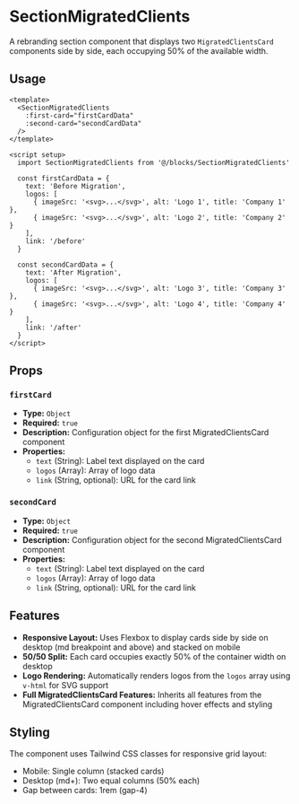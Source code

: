 # SectionMigratedClients

A rebranding section component that displays two `MigratedClientsCard` components side by side, each occupying 50% of the available width.

## Usage

```vue
<template>
  <SectionMigratedClients
    :first-card="firstCardData"
    :second-card="secondCardData"
  />
</template>

<script setup>
  import SectionMigratedClients from '@/blocks/SectionMigratedClients'

  const firstCardData = {
    text: 'Before Migration',
    logos: [
      { imageSrc: '<svg>...</svg>', alt: 'Logo 1', title: 'Company 1' },
      { imageSrc: '<svg>...</svg>', alt: 'Logo 2', title: 'Company 2' }
    ],
    link: '/before'
  }

  const secondCardData = {
    text: 'After Migration',
    logos: [
      { imageSrc: '<svg>...</svg>', alt: 'Logo 3', title: 'Company 3' },
      { imageSrc: '<svg>...</svg>', alt: 'Logo 4', title: 'Company 4' }
    ],
    link: '/after'
  }
</script>
```

## Props

### `firstCard`

- **Type:** `Object`
- **Required:** `true`
- **Description:** Configuration object for the first MigratedClientsCard component
- **Properties:**
  - `text` (String): Label text displayed on the card
  - `logos` (Array): Array of logo data
  - `link` (String, optional): URL for the card link

### `secondCard`

- **Type:** `Object`
- **Required:** `true`
- **Description:** Configuration object for the second MigratedClientsCard component
- **Properties:**
  - `text` (String): Label text displayed on the card
  - `logos` (Array): Array of logo data
  - `link` (String, optional): URL for the card link

## Features

- **Responsive Layout:** Uses Flexbox to display cards side by side on desktop (md breakpoint and above) and stacked on mobile
- **50/50 Split:** Each card occupies exactly 50% of the container width on desktop
- **Logo Rendering:** Automatically renders logos from the `logos` array using `v-html` for SVG support
- **Full MigratedClientsCard Features:** Inherits all features from the MigratedClientsCard component including hover effects and styling

## Styling

The component uses Tailwind CSS classes for responsive grid layout:

- Mobile: Single column (stacked cards)
- Desktop (md+): Two equal columns (50% each)
- Gap between cards: 1rem (gap-4)
